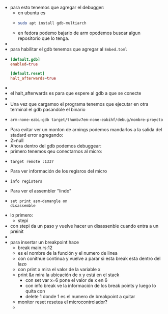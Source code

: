 - para esto tenemos que agregar el debugger:
	- en ubuntu es
	- ```bash
	  sudo apt install gdb-multiarch
	  ```
	- en fedora podemo bajarlo de arm opodemos buscar algun repositorio que lo tenga.
-
- para habilitar el gdb tenemos que agregar al `Embed.toml`
- ```toml
  [default.gdb]
  enabled=true
  
  [default.reset]
  halt_afterwards=true
  ```
-
- el halt_afterwards es para que espere al gdb a que se conecte
-
- Una vez que cargamso el programa tenemos que ejecutar en otra terminal el gdb pasandole el binario
- ```bash
  arm-none-eabi-gdb target/thumbv7em-none-eabihf/debug/nombre-proycto 
  
  ```
- Para evitar ver un monton de arnings podemos mandarlos a la salida del stadard error agregando:
- 2>null
- Ahora dentro del gdb podemos debuggear:
- primero tenemos qeu conectarnos al micro:
- ```gdb
  target remote :1337
  ```
- Para ver información de los regisros del micro
- ```gdb
  info registers
  ```
- Para ver el assembler "lindo"
- ```gdb
  set print asm-demangle on
  disassemble
  ```
- lo primero:
	- stepi
- con stepi da un paso y vuelve hacer un disassenble cuando entra a un preinit
-
- para insertar un breakpoint hace
	- break main.rs:12
	- es el nombre de la función y el numero de linea
	- con conitnue continua y vuelve a parar si esta break esta dentro del lazo
	- con print x mira el valor de la variable x
	- print &x mira la ubicación de x y está en el stack
		- con set var x=6 pone el valor de x en 6
		- con info break ve la información de los break points y luego lo quita con
		- delete 1 donde 1 es el numero de breakpoint a quitar
	- monitor reset resetea el microcontrolador?
	-